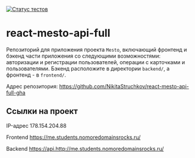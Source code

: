 [![Статус тестов](../../actions/workflows/tests.yml/badge.svg)](../../actions/workflows/tests.yml)

# react-mesto-api-full
Репозиторий для приложения проекта `Mesto`, включающий фронтенд и бэкенд части приложения со следующими возможностями: авторизации и регистрации пользователей, операции с карточками и пользователями. Бэкенд расположите в директории `backend/`, а фронтенд - в `frontend/`. 
  

Адрес репозитория: https://github.com/NikitaStruchkov/react-mesto-api-full-gha

## Ссылки на проект

IP-адрес 178.154.204.88

Frontend https://me.students.nomoredomainsrocks.ru/

Backend https://api.http://me.students.nomoredomainsrocks.ru/
